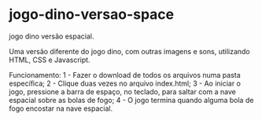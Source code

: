 # jogo-dino-versao-space
jogo dino versão espacial.

Uma versão diferente do jogo dino, com outras imagens e sons, utilizando HTML, CSS e Javascript.

Funcionamento:
1 - Fazer o download de todos os arquivos numa pasta específica;
2 - Clique duas vezes no arquivo index.html;
3 - Ao iniciar o jogo, pressione a barra de espaço, no teclado, para saltar com a nave espacial sobre as bolas de fogo;
4 - O jogo termina quando alguma bola de fogo encostar na nave espacial.
